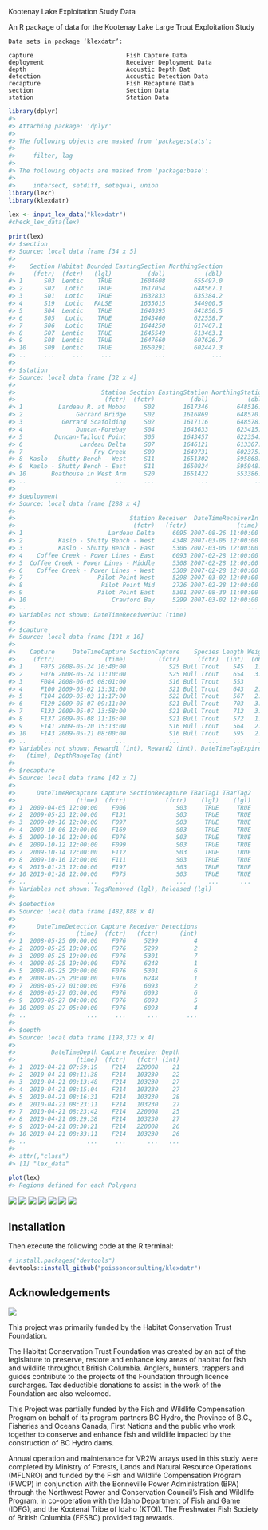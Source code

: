 <!-- README.md is generated from README.Rmd. Please edit that file -->
Kootenay Lake Exploitation Study Data

An R package of data for the Kootenay Lake Large Trout Exploitation Study

    Data sets in package ‘klexdatr’:

    capture                          Fish Capture Data
    deployment                       Receiver Deployment Data
    depth                            Acoustic Depth Dat
    detection                        Acoustic Detection Data
    recapture                        Fish Recapture Data
    section                          Section Data
    station                          Station Data

``` r
library(dplyr)
#> 
#> Attaching package: 'dplyr'
#> 
#> The following objects are masked from 'package:stats':
#> 
#>     filter, lag
#> 
#> The following objects are masked from 'package:base':
#> 
#>     intersect, setdiff, setequal, union
library(lexr)
library(klexdatr)

lex <- input_lex_data("klexdatr")
#check_lex_data(lex)

print(lex)
#> $section
#> Source: local data frame [34 x 5]
#> 
#>    Section Habitat Bounded EastingSection NorthingSection
#>     (fctr)  (fctr)   (lgl)          (dbl)           (dbl)
#> 1      S03  Lentic    TRUE        1604608        655497.0
#> 2      S02   Lotic    TRUE        1617054        648567.1
#> 3      S01   Lotic    TRUE        1632833        635384.2
#> 4      S19   Lotic   FALSE        1635615        544900.5
#> 5      S04  Lentic    TRUE        1640395        641856.5
#> 6      S05   Lotic    TRUE        1643460        622558.7
#> 7      S06   Lotic    TRUE        1644250        617467.1
#> 8      S07  Lentic    TRUE        1645549        613463.1
#> 9      S08  Lentic    TRUE        1647660        607626.7
#> 10     S09  Lentic    TRUE        1650291        602447.3
#> ..     ...     ...     ...            ...             ...
#> 
#> $station
#> Source: local data frame [32 x 4]
#> 
#>                        Station Section EastingStation NorthingStation
#>                         (fctr)  (fctr)          (dbl)           (dbl)
#> 1          Lardeau R. at Mobbs     S02        1617346        648516.6
#> 2               Gerrard Bridge     S02        1616869        648570.7
#> 3           Gerrard Scafolding     S02        1617116        648578.0
#> 4               Duncan-Forebay     S04        1643633        623415.9
#> 5         Duncan-Tailout Point     S05        1643457        622354.6
#> 6                Lardeau Delta     S07        1646121        613307.2
#> 7                    Fry Creek     S09        1649731        602375.6
#> 8  Kaslo - Shutty Bench - West     S11        1651302        595868.6
#> 9  Kaslo - Shutty Bench - East     S11        1650824        595948.8
#> 10       Boathouse in West Arm     S20        1651422        553386.0
#> ..                         ...     ...            ...             ...
#> 
#> $deployment
#> Source: local data frame [288 x 4]
#> 
#>                                Station Receiver  DateTimeReceiverIn
#>                                 (fctr)   (fctr)              (time)
#> 1                        Lardeau Delta     6095 2007-08-26 11:00:00
#> 2          Kaslo - Shutty Bench - West     4348 2007-03-06 12:00:00
#> 3          Kaslo - Shutty Bench - East     5306 2007-03-06 12:00:00
#> 4    Coffee Creek - Power Lines - East     6093 2007-02-28 12:00:00
#> 5  Coffee Creek - Power Lines - Middle     5308 2007-02-28 12:00:00
#> 6    Coffee Creek - Power Lines - West     5309 2007-02-28 12:00:00
#> 7                     Pilot Point West     5298 2007-03-02 12:00:00
#> 8                      Pilot Point Mid     2726 2007-02-28 12:00:00
#> 9                     Pilot Point East     5301 2007-08-30 11:00:00
#> 10                        Crawford Bay     5299 2007-03-02 12:00:00
#> ..                                 ...      ...                 ...
#> Variables not shown: DateTimeReceiverOut (time)
#> 
#> $capture
#> Source: local data frame [191 x 10]
#> 
#>    Capture     DateTimeCapture SectionCapture    Species Length Weight
#>     (fctr)              (time)         (fctr)     (fctr)  (int)  (dbl)
#> 1     F075 2008-05-24 10:40:00            S25 Bull Trout    545   1.75
#> 2     F076 2008-05-24 11:10:00            S25 Bull Trout    654   3.40
#> 3     F084 2008-06-05 08:01:00            S16 Bull Trout    553     NA
#> 4     F100 2009-05-02 13:31:00            S21 Bull Trout    643   2.75
#> 5     F104 2009-05-03 11:17:00            S22 Bull Trout    567   2.00
#> 6     F129 2009-05-07 09:11:00            S21 Bull Trout    703   3.90
#> 7     F133 2009-05-07 13:58:00            S21 Bull Trout    712   3.65
#> 8     F137 2009-05-08 11:16:00            S21 Bull Trout    572   1.90
#> 9     F141 2009-05-20 15:13:00            S16 Bull Trout    564   2.20
#> 10    F143 2009-05-21 08:00:00            S16 Bull Trout    595   2.40
#> ..     ...                 ...            ...        ...    ...    ...
#> Variables not shown: Reward1 (int), Reward2 (int), DateTimeTagExpire
#>   (time), DepthRangeTag (int)
#> 
#> $recapture
#> Source: local data frame [42 x 7]
#> 
#>      DateTimeRecapture Capture SectionRecapture TBarTag1 TBarTag2
#>                 (time)  (fctr)           (fctr)    (lgl)    (lgl)
#> 1  2009-04-05 12:00:00    F006              S03     TRUE     TRUE
#> 2  2009-05-23 12:00:00    F131              S03     TRUE     TRUE
#> 3  2009-09-10 12:00:00    F097              S03     TRUE     TRUE
#> 4  2009-10-06 12:00:00    F169              S03     TRUE     TRUE
#> 5  2009-10-10 12:00:00    F076              S03     TRUE     TRUE
#> 6  2009-10-12 12:00:00    F099              S03     TRUE     TRUE
#> 7  2009-10-14 12:00:00    F112              S03     TRUE     TRUE
#> 8  2009-10-16 12:00:00    F111              S03     TRUE     TRUE
#> 9  2010-01-23 12:00:00    F197              S03     TRUE     TRUE
#> 10 2010-01-28 12:00:00    F075              S03     TRUE     TRUE
#> ..                 ...     ...              ...      ...      ...
#> Variables not shown: TagsRemoved (lgl), Released (lgl)
#> 
#> $detection
#> Source: local data frame [482,888 x 4]
#> 
#>      DateTimeDetection Capture Receiver Detections
#>                 (time)  (fctr)   (fctr)      (int)
#> 1  2008-05-25 09:00:00    F076     5299          4
#> 2  2008-05-25 10:00:00    F076     5299          2
#> 3  2008-05-25 19:00:00    F076     5301          7
#> 4  2008-05-25 19:00:00    F076     6248          1
#> 5  2008-05-25 20:00:00    F076     5301          6
#> 6  2008-05-25 20:00:00    F076     6248          1
#> 7  2008-05-27 01:00:00    F076     6093          2
#> 8  2008-05-27 03:00:00    F076     6093          6
#> 9  2008-05-27 04:00:00    F076     6093          5
#> 10 2008-05-27 05:00:00    F076     6093          4
#> ..                 ...     ...      ...        ...
#> 
#> $depth
#> Source: local data frame [198,373 x 4]
#> 
#>          DateTimeDepth Capture Receiver Depth
#>                 (time)  (fctr)   (fctr) (int)
#> 1  2010-04-21 07:59:19    F214   220008    21
#> 2  2010-04-21 08:11:38    F214   103230    22
#> 3  2010-04-21 08:13:48    F214   103230    27
#> 4  2010-04-21 08:15:04    F214   103230    27
#> 5  2010-04-21 08:16:31    F214   103230    28
#> 6  2010-04-21 08:23:11    F214   103230    27
#> 7  2010-04-21 08:23:42    F214   220008    25
#> 8  2010-04-21 08:29:38    F214   103230    27
#> 9  2010-04-21 08:30:21    F214   220008    26
#> 10 2010-04-21 08:33:11    F214   103230    26
#> ..                 ...     ...      ...   ...
#> 
#> attr(,"class")
#> [1] "lex_data"

plot(lex)
#> Regions defined for each Polygons
```

![](README-unnamed-chunk-2-1.png) ![](README-unnamed-chunk-2-2.png) ![](README-unnamed-chunk-2-3.png) ![](README-unnamed-chunk-2-4.png) ![](README-unnamed-chunk-2-5.png) ![](README-unnamed-chunk-2-6.png) ![](README-unnamed-chunk-2-7.png)

Installation
------------

Then execute the following code at the R terminal:

``` r
# install.packages("devtools")
devtools::install_github("poissonconsulting/klexdatr")
```

Acknowledgements
----------------

![](koot.png)

This project was primarily funded by the Habitat Conservation Trust Foundation.

The Habitat Conservation Trust Foundation was created by an act of the legislature to preserve, restore and enhance key areas of habitat for fish and wildlife throughout British Columbia. Anglers, hunters, trappers and guides contribute to the projects of the Foundation through licence surcharges. Tax deductible donations to assist in the work of the Foundation are also welcomed.

This Project was partially funded by the Fish and Wildlife Compensation Program on behalf of its program partners BC Hydro, the Province of B.C., Fisheries and Oceans Canada, First Nations and the public who work together to conserve and enhance fish and wildlife impacted by the construction of BC Hydro dams.

Annual operation and maintenance for VR2W arrays used in this study were completed by Ministry of Forests, Lands and Natural Resource Operations (MFLNRO) and funded by the Fish and Wildlife Compensation Program (FWCP) in conjunction with the Bonneville Power Administration (BPA) through the Northwest Power and Conservation Council’s Fish and Wildlife Program, in co-operation with the Idaho Department of Fish and Game (IDFG), and the Kootenai Tribe of Idaho (KTOI). The Freshwater Fish Society of British Columbia (FFSBC) provided tag rewards.
